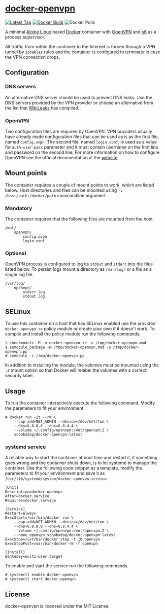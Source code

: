 # [docker-openvpn][container]

[![Latest Tag](https://img.shields.io/github/tag/scoobadog/docker-openvpn.svg)](https://hub.docker.com/r/scoobadog/openvpn/tags/)
[![Docker Build](https://img.shields.io/docker/automated/scoobadog/docker-openvpn.svg)](https://hub.docker.com/r/scoobadog/openvpn/builds/)
![Docker Pulls](https://img.shields.io/docker/pulls/scoobadog/openvpn.svg)

A minimal [Alpine Linux][alpine] based [Docker][docker] container with
[OpenVPN][openvpn] and [s6][overlay] as a process supervisor.


All traffic from within the container to the Internet is forced through a VPN
tunnel by `iptables` rules and the container is configured to terminate in case
the VPN connection drops.

## Configuration

### DNS servers

An alternative DNS server should be used to prevent DNS leaks. Use the DNS
servers provided by the VPN provider or choose an alternative from the list
that [WikiLeaks][dns] has compiled.

### OpenVPN

Two configuration files are required by OpenVPN. VPN providers usually have
already made configuration files that can be used as is as the first file,
named `config.ovpn`. The second file, named `login.conf`, is used as a value
for `auth-user-pass` parameter and it must contain username on the first line
and password on the second line. For more information on how to configure
OpenVPN see the official documentation at the [website][openvpn-doc].

## Mount points

The container requires a couple of mount points to work, which are listed below.
Host directories and files can be mounted using `-v /host/path:/docker/path`
commandline argument.

### Mandatory

The container requires that the following files are mounted from the host.

```
/mnt/
	openvpn/
		config.ovpn
		login.conf
```

### Optional

OpenVPN process is configured to log its `stdout` and `stderr` into the files
listed below. To persist logs mount a directory as `/var/log/` or a file as
a single log file.

```
/var/log/
	openvpn/
		stderr.log
		stdout.log
```

## SELinux

To use this container on a host that has SELinux enabled use the provided
`docker-openvpn.te` policy module or create your own if it doesn't work. To
compile and install the policy module run the following commands.

```
$ checkmodule -M -m docker-openvpn.te -o /tmp/docker-openvpn.mod
$ semodule_package -m /tmp/docker-openvpn.mod -o /tmp/docker-openvpn.pp
# semodule -i /tmp/docker-openvpn.pp
```

In addition to installing the module, the volumes must be mounted using the
`:Z` mount option so that Docker will relabel the volumes with a correct
security label.

## Usage

To run the container interactively execute the following command. Modify the
parameters to fit your environment.

```
# docker run -it --rm \
	--cap-add=NET_ADMIN --device=/dev/net/tun \
	--dns=8.8.8.8 --dns=8.8.4.4 \
	--volume ~/.config/openvpn:/mnt/openvpn:Z \
	scoobadog/docker-openvpn:latest
```

### systemd service

A reliable way to start the container at boot time and restart it, if something
goes wrong and the container shuts down, is to let systemd to manage the
container. Use the following code snippet as a template, modify the parameters
to fit your environment and save it as
`/usr/lib/systemd/system/docker-openvpn.service`.

```
[Unit]
Description=docker-openvpn
After=docker.service
Requires=docker.service

[Service]
Restart=always
ExecStart=/usr/bin/docker run \
	--cap-add=NET_ADMIN --device=/dev/net/tun \
	--dns=8.8.8.8 --dns=8.8.4.4 \
	--volume ~/.config/openvpn:/mnt/openvpn:Z \
	--name openvpn scoobadog/docker-openvpn:latest
ExecStop=/usr/bin/docker stop -t 10 openvpn
ExecStopPost=/usr/bin/docker rm -f openvpn

[Install]
WantedBy=multi-user.target
```

To enable and start the service run the following commands.

```
# systemctl enable docker-openvpn
# systemctl start docker-openvpn
```

## License

docker-openvpn is licensed under the MIT License.

[container]: https://github.com/scoobadog/docker-openvpn
[alpine]: https://alpinelinux.org/
[docker]: https://www.docker.com/
[openvpn]: https://openvpn.net/
[openvpn-doc]: https://openvpn.net/index.php/open-source/documentation/howto.html
[overlay]: https://github.com/just-containers/s6-overlay
[dns]: https://www.wikileaks.org/wiki/Alternative_DNS
